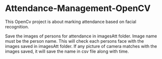 # Attendance-Management-OpenCV
This OpenCv project is about marking attendance based on facial recognition. 

Save the images of persons for attendance in imagesAtt folder. Image name must be the person name. 
This will check each persons face with the images saved in imagesAtt folder. If any picture of camera matches 
with the images saved, it will save the name in csv file along with time. 
